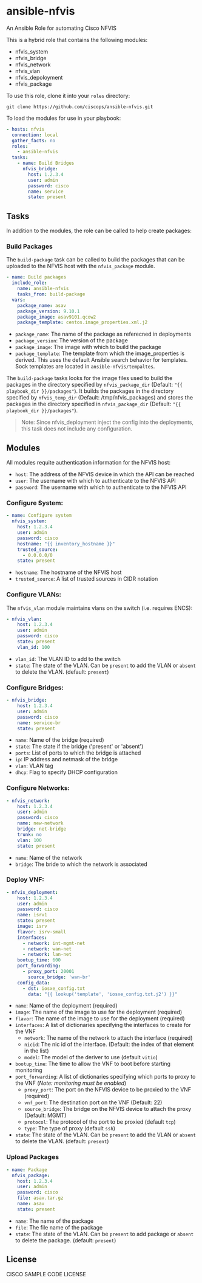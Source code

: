 # ansible-nfvis

An Ansible Role for automating Cisco NFVIS

This is a hybrid role that contains the following modules:

- nfvis_system
- nfvis_bridge
- nfvis_network
- nfvis_vlan
- nfvis_depoloyment
- nfvis_package

To use this role, clone it into your `roles` directory:

```
git clone https://github.com/ciscops/ansible-nfvis.git
```

To load the modules for use in your playbook:

```yaml
- hosts: nfvis
  connection: local
  gather_facts: no
  roles:
    - ansible-nfvis
  tasks:
    - name: Build Bridges
      nfvis_bridge:
        host: 1.2.3.4
        user: admin
        password: cisco
        name: service
        state: present
```

## Tasks
In addition to the modules, the role can be called to help create packages:

### Build Packages

The `build-package` task can be called to build the packages that can be uploaded to the NFVIS host with the `nfvis_package` module.

```yaml
- name: Build packages
  include_role:
    name: ansible-nfvis
    tasks_from: build-package
  vars:
    package_name: asav
    package_version: 9.10.1
    package_image: asav9101.qcow2
    package_template: centos.image_properties.xml.j2
```

* `package_name`: The name of the package as referecned in deployments
* `package_version`: The version of the package
* `package_image`: The image with which to build the package
* `package_template`: The template from which the image_properties is derived.  This uses the default Ansible search
behavior for templates.  Sock templates are located in `ansible-nfvis/tempaltes`.

The `build-package` tasks looks for the image files used to build the packages in the directory specified by `nfvis_package_dir` (Default: `"{{ playbook_dir }}/packages"`).
It builds the packages in the directory specified by `nfvis_temp_dir` (Default: /tmp/nfvis_packages) and stores the packages
in the directory specified in `nfvis_package_dir` (Default: `"{{ playbook_dir }}/packages"`).



>Note: Since nfvis_deployment inject the config into the deployments, this task does not include any configuration.

## Modules

All modules requite authentication information for the NFVIS host:
* `host`: The address of the NFVIS device in which the API can be reached
* `user`: The username with which to authenticate to the NFVIS API
* `password`: The username with which to authenticate to the NFVIS API

### Configure System:
```yaml
- name: Configure system
  nfvis_system:
    host: 1.2.3.4
    user: admin
    password: cisco
    hostname: "{{ inventory_hostname }}"
    trusted_source:
      - 0.0.0.0/0
    state: present
```

* `hostname`: The hostname of the NFVIS host
* `trusted_source`: A list of trusted sources in CIDR notation

### Configure VLANs:

The `nfvis_vlan` module maintains vlans on the switch (i.e. requires ENCS):
```yaml
- nfvis_vlan:
    host: 1.2.3.4
    user: admin
    password: cisco
    state: present
    vlan_id: 100
```

* `vlan_id`: The VLAN ID to add to the switch
* `state`: The state of the VLAN.  Can be `present` to add the VLAN or `absent` to delete the VLAN. (default: `present`)

### Configure Bridges:
```yaml
- nfvis_bridge:
    host: 1.2.3.4
    user: admin
    password: cisco
    name: service-br
    state: present
```

* `name`: Name of the bridge (required)
* `state`: The state if the bridge ('present' or 'absent')
* `ports`: List of ports to which the bridge is attached
* `ip`: IP address and netmask of the bridge
* `vlan`: VLAN tag
* `dhcp`: Flag to specify DHCP configuration

### Configure Networks:
```yaml
- nfvis_network:
    host: 1.2.3.4
    user: admin
    password: cisco
    name: new-network
    bridge: net-bridge
    trunk: no
    vlan: 100
    state: present
```

* `name`: Name of the network
* `bridge`: The bride to which the network is associated

### Deploy VNF:
```yaml
- nfvis_deployment:
    host: 1.2.3.4
    user: admin
    password: cisco
    name: isrv1
    state: present
    image: isrv
    flavor: isrv-small
    interfaces:
      - network: int-mgmt-net
      - network: wan-net
      - network: lan-net
    bootup_time: 600
    port_forwarding:
      - proxy_port: 20001
        source_bridge: 'wan-br'
    config_data:
      - dst: iosxe_config.txt
        data: "{{ lookup('template', 'iosxe_config.txt.j2') }}"
```

* `name`: Name of the deployment (required)
* `image`: The name of the image to use for the deployment (required)
* `flavor`: The name of the image to use for the deployment (required)
* `interfaces`: A list of dictionaries specifying the interfaces to create for the VNF
    * `network`: The name of the network to attach the interface (required)
    * `nicid`: The nic id of the interface.  (Default: the index of that element in the list)
    * `model`: The model of the deriver to use (default `vitio`)
* `bootup_time`: The time to allow the VNF to boot before starting monitoring
* `port_forwarding`: A list of dictionaries specifying which ports to proxy to the VNF (_Note: monitoring must be enabled_)
    * `proxy_port`: The port on the NFVIS device to be proxied to the VNF (required)
    * `vnf_port`: The destination port on the VNF (Default: 22)
    * `source_bridge`: The bridge on the NFVIS device to attach the proxy (Default: MGMT)
    * `protocol`: The protocol of the port to be proxied (default `tcp`)
    * `type`: The type of proxy (default `ssh`)
* `state`: The state of the VLAN.  Can be `present` to add the VLAN or `absent` to delete the VLAN. (default: `present`)

### Upload Packages
```yaml
- name: Package
  nfvis_package:
    host: 1.2.3.4
    user: admin
    password: cisco
    file: asav.tar.gz
    name: asav
    state: present
```

* `name`: The name of the package
* `file`: The file name of the package
* `state`: The state of the VLAN.  Can be `present` to add package or `absent` to delete the package. (default: `present`)

License
-------

CISCO SAMPLE CODE LICENSE